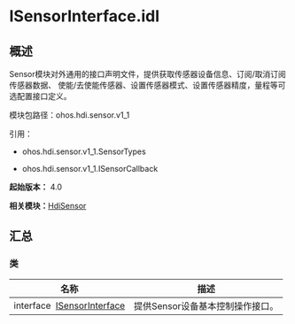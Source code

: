 # ISensorInterface.idl


## 概述

Sensor模块对外通用的接口声明文件，提供获取传感器设备信息、订阅/取消订阅传感器数据、 使能/去使能传感器、设置传感器模式、设置传感器精度，量程等可选配置接口定义。

模块包路径：ohos.hdi.sensor.v1_1

引用：

- ohos.hdi.sensor.v1_1.SensorTypes

- ohos.hdi.sensor.v1_1.ISensorCallback

**起始版本：** 4.0

**相关模块：**[HdiSensor](_hdi_sensor_v11.md)


## 汇总


### 类

| 名称 | 描述 | 
| -------- | -------- |
| interface&nbsp;&nbsp;[ISensorInterface](interface_i_sensor_interface_v11.md) | 提供Sensor设备基本控制操作接口。  | 

